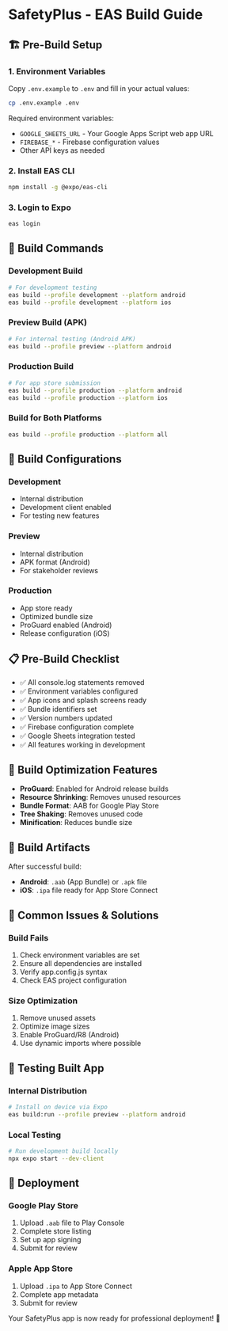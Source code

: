 # SafetyPlus - EAS Build Guide

## 🏗️ **Pre-Build Setup**

### **1. Environment Variables**
Copy `.env.example` to `.env` and fill in your actual values:
```bash
cp .env.example .env
```

Required environment variables:
- `GOOGLE_SHEETS_URL` - Your Google Apps Script web app URL
- `FIREBASE_*` - Firebase configuration values
- Other API keys as needed

### **2. Install EAS CLI**
```bash
npm install -g @expo/eas-cli
```

### **3. Login to Expo**
```bash
eas login
```

## 📱 **Build Commands**

### **Development Build**
```bash
# For development testing
eas build --profile development --platform android
eas build --profile development --platform ios
```

### **Preview Build (APK)**
```bash
# For internal testing (Android APK)
eas build --profile preview --platform android
```

### **Production Build**
```bash
# For app store submission
eas build --profile production --platform android
eas build --profile production --platform ios
```

### **Build for Both Platforms**
```bash
eas build --profile production --platform all
```

## 🚀 **Build Configurations**

### **Development**
- Internal distribution
- Development client enabled
- For testing new features

### **Preview**  
- Internal distribution
- APK format (Android)
- For stakeholder reviews

### **Production**
- App store ready
- Optimized bundle size
- ProGuard enabled (Android)
- Release configuration (iOS)

## 📋 **Pre-Build Checklist**

- ✅ All console.log statements removed
- ✅ Environment variables configured
- ✅ App icons and splash screens ready
- ✅ Bundle identifiers set
- ✅ Version numbers updated
- ✅ Firebase configuration complete
- ✅ Google Sheets integration tested
- ✅ All features working in development

## 🔧 **Build Optimization Features**

- **ProGuard**: Enabled for Android release builds
- **Resource Shrinking**: Removes unused resources
- **Bundle Format**: AAB for Google Play Store
- **Tree Shaking**: Removes unused code
- **Minification**: Reduces bundle size

## 📄 **Build Artifacts**

After successful build:
- **Android**: `.aab` (App Bundle) or `.apk` file
- **iOS**: `.ipa` file ready for App Store Connect

## 🚨 **Common Issues & Solutions**

### **Build Fails**
1. Check environment variables are set
2. Ensure all dependencies are installed
3. Verify app.config.js syntax
4. Check EAS project configuration

### **Size Optimization**
1. Remove unused assets
2. Optimize image sizes
3. Enable ProGuard/R8 (Android)
4. Use dynamic imports where possible

## 📱 **Testing Built App**

### **Internal Distribution**
```bash
# Install on device via Expo
eas build:run --profile preview --platform android
```

### **Local Testing**
```bash
# Run development build locally
npx expo start --dev-client
```

## 🚀 **Deployment**

### **Google Play Store**
1. Upload `.aab` file to Play Console
2. Complete store listing
3. Set up app signing
4. Submit for review

### **Apple App Store**  
1. Upload `.ipa` to App Store Connect
2. Complete app metadata
3. Submit for review

Your SafetyPlus app is now ready for professional deployment! 🎉